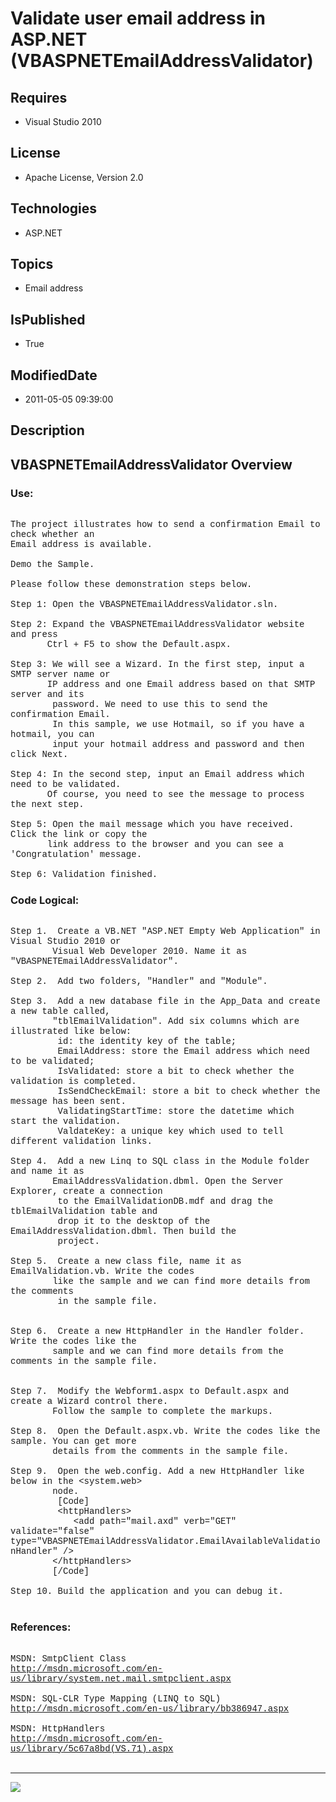 # Validate user email address in ASP.NET (VBASPNETEmailAddressValidator)
## Requires
* Visual Studio 2010
## License
* Apache License, Version 2.0
## Technologies
* ASP.NET
## Topics
* Email address
## IsPublished
* True
## ModifiedDate
* 2011-05-05 09:39:00
## Description

<p style="font-family:Courier New"></p>
<h2>VBASPNETEmailAddressValidator Overview</h2>
<p style="font-family:Courier New"></p>
<h3>Use:</h3>
<p style="font-family:Courier New"><br>
The project illustrates how to send a confirmation Email to check whether an<br>
Email address is available.<br>
<br>
Demo the Sample. <br>
<br>
Please follow these demonstration steps below.<br>
<br>
Step 1: Open the VBASPNETEmailAddressValidator.sln.<br>
<br>
Step 2: Expand the VBASPNETEmailAddressValidator website and press <br>
&nbsp; &nbsp; &nbsp; &nbsp;Ctrl &#43; F5 to show the Default.aspx.<br>
<br>
Step 3: We will see a Wizard. In the first step, input a SMTP server name or<br>
&nbsp; &nbsp; &nbsp; &nbsp;IP address and one Email address based on that SMTP server and its<br>
&nbsp;&nbsp;&nbsp;&nbsp;&nbsp;&nbsp;&nbsp;&nbsp;password. We need to use this to send the confirmation Email.<br>
&nbsp;&nbsp;&nbsp;&nbsp;&nbsp;&nbsp;&nbsp;&nbsp;In this sample, we use Hotmail, so if you have a hotmail, you can<br>
&nbsp;&nbsp;&nbsp;&nbsp;&nbsp;&nbsp;&nbsp;&nbsp;input your hotmail address and password and then click Next.<br>
<br>
Step 4: In the second step, input an Email address which need to be validated.<br>
&nbsp; &nbsp; &nbsp; &nbsp;Of course, you need to see the message to process the next step.<br>
<br>
Step 5: Open the mail message which you have received. Click the link or copy the
<br>
&nbsp; &nbsp; &nbsp; &nbsp;link address to the browser and you can see a 'Congratulation' message.<br>
<br>
Step 6: Validation finished.<br>
</p>
<h3>Code Logical:</h3>
<p style="font-family:Courier New"><br>
Step 1. &nbsp;Create a VB.NET &quot;ASP.NET Empty Web Application&quot; in Visual Studio 2010 or<br>
&nbsp; &nbsp; &nbsp; &nbsp; Visual Web Developer 2010. Name it as &quot;VBASPNETEmailAddressValidator&quot;.<br>
<br>
Step 2. &nbsp;Add two folders, &quot;Handler&quot; and &quot;Module&quot;.<br>
<br>
Step 3. &nbsp;Add a new database file in the App_Data and create a new table called,<br>
&nbsp; &nbsp; &nbsp; &nbsp; &quot;tblEmailValidation&quot;. Add six columns which are illustrated like below:<br>
&nbsp;&nbsp;&nbsp;&nbsp;&nbsp;&nbsp;&nbsp;&nbsp; id: the identity key of the table;<br>
&nbsp;&nbsp;&nbsp;&nbsp;&nbsp;&nbsp;&nbsp;&nbsp; EmailAddress: store the Email address which need to be validated;<br>
&nbsp;&nbsp;&nbsp;&nbsp;&nbsp;&nbsp;&nbsp;&nbsp; IsValidated: store a bit to check whether the validation is completed.<br>
&nbsp;&nbsp;&nbsp;&nbsp;&nbsp;&nbsp;&nbsp;&nbsp; IsSendCheckEmail: store a bit to check whether the message has been sent.<br>
&nbsp;&nbsp;&nbsp;&nbsp;&nbsp;&nbsp;&nbsp;&nbsp; ValidatingStartTime: store the datetime which start the validation.<br>
&nbsp;&nbsp;&nbsp;&nbsp;&nbsp;&nbsp;&nbsp;&nbsp; ValdateKey: a unique key which used to tell different validation links.<br>
<br>
Step 4. &nbsp;Add a new Linq to SQL class in the Module folder and name it as <br>
&nbsp; &nbsp; &nbsp; &nbsp; EmailAddressValidation.dbml. Open the Server Explorer, create a connection<br>
&nbsp;&nbsp;&nbsp;&nbsp;&nbsp;&nbsp;&nbsp;&nbsp; to the EmailValidationDB.mdf and drag the tblEmailValidation table and<br>
&nbsp;&nbsp;&nbsp;&nbsp;&nbsp;&nbsp;&nbsp;&nbsp; drop it to the desktop of the EmailAddressValidation.dbml. Then build the<br>
&nbsp;&nbsp;&nbsp;&nbsp;&nbsp;&nbsp;&nbsp;&nbsp; project.<br>
<br>
Step 5. &nbsp;Create a new class file, name it as EmailValidation.vb. Write the codes<br>
&nbsp; &nbsp; &nbsp; &nbsp; like the sample and we can find more details from the comments
<br>
&nbsp;&nbsp;&nbsp;&nbsp;&nbsp;&nbsp;&nbsp;&nbsp; in the sample file.<br>
&nbsp; &nbsp; &nbsp; &nbsp; <br>
<br>
Step 6. &nbsp;Create a new HttpHandler in the Handler folder. Write the codes like the<br>
&nbsp; &nbsp; &nbsp; &nbsp; sample and we can find more details from the comments in the sample file.<br>
&nbsp; &nbsp; &nbsp; &nbsp; <br>
&nbsp; &nbsp; &nbsp; &nbsp; <br>
Step 7. &nbsp;Modify the Webform1.aspx to Default.aspx and create a Wizard control there.<br>
&nbsp; &nbsp; &nbsp; &nbsp; Follow the sample to complete the markups.<br>
&nbsp; &nbsp; &nbsp; &nbsp; <br>
Step 8. &nbsp;Open the Default.aspx.vb. Write the codes like the sample. You can get more<br>
&nbsp; &nbsp; &nbsp; &nbsp; details from the comments in the sample file.<br>
<br>
Step 9. &nbsp;Open the web.config. Add a new HttpHandler like below in the &lt;system.web&gt;
<br>
&nbsp; &nbsp; &nbsp; &nbsp; node.<br>
&nbsp;&nbsp;&nbsp;&nbsp;&nbsp;&nbsp;&nbsp;&nbsp; [Code]<br>
&nbsp;&nbsp;&nbsp;&nbsp;&nbsp;&nbsp;&nbsp;&nbsp; &lt;httpHandlers&gt;<br>
&nbsp; &nbsp; &nbsp; &nbsp; &nbsp; &nbsp; &lt;add path=&quot;mail.axd&quot; verb=&quot;GET&quot; validate=&quot;false&quot; type=&quot;VBASPNETEmailAddressValidator.EmailAvailableValidationHandler&quot; /&gt;<br>
&nbsp; &nbsp; &nbsp; &nbsp; &lt;/httpHandlers&gt;<br>
&nbsp; &nbsp; &nbsp; &nbsp; [/Code] &nbsp;<br>
<br>
Step 10. Build the application and you can debug it.<br>
<br>
</p>
<h3>References:</h3>
<p style="font-family:Courier New"><br>
MSDN: SmtpClient Class<br>
<a target="_blank" href="http://msdn.microsoft.com/en-us/library/system.net.mail.smtpclient.aspx">http://msdn.microsoft.com/en-us/library/system.net.mail.smtpclient.aspx</a><br>
<br>
MSDN: SQL-CLR Type Mapping (LINQ to SQL)<br>
<a target="_blank" href="http://msdn.microsoft.com/en-us/library/bb386947.aspx">http://msdn.microsoft.com/en-us/library/bb386947.aspx</a><br>
<br>
MSDN: HttpHandlers<br>
<a target="_blank" href="http://msdn.microsoft.com/en-us/library/5c67a8bd(VS.71).aspx">http://msdn.microsoft.com/en-us/library/5c67a8bd(VS.71).aspx</a><br>
<br>
</p>
<hr>
<div><a href="http://go.microsoft.com/?linkid=9759640" style="margin-top:3px"><img src="http://bit.ly/onecodelogo">
</a></div>
